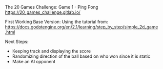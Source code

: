 The 20 Games Challenge: Game 1 - Ping Pong 
https://20_games_challenge.gitlab.io/

First Working Base Version: Using the tutorial from: https://docs.godotengine.org/en/2.1/learning/step_by_step/simple_2d_game.html

Next Steps:
- Keeping track and displaying the score
- Randomizing direction of the ball based on who won since it is static
- Make an AI opponent
